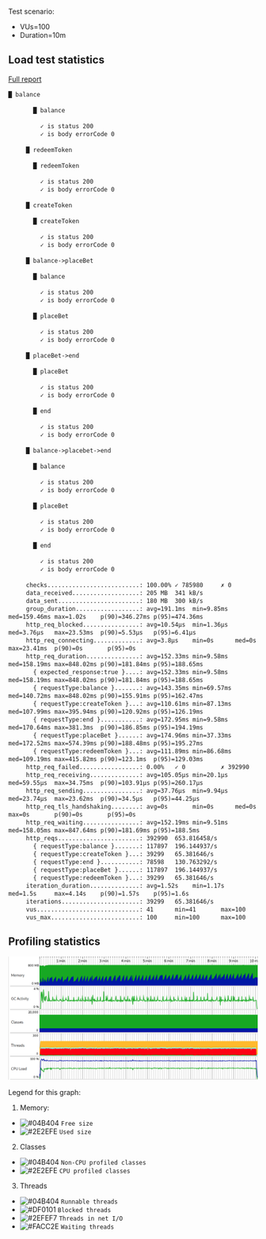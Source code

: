 Test scenario:

- VUs=100
- Duration=10m

## Load test statistics

[Full report](k6_run_report.txt)

```
█ balance

       █ balance

         ✓ is status 200
         ✓ is body errorCode 0

     █ redeemToken

       █ redeemToken

         ✓ is status 200
         ✓ is body errorCode 0

     █ createToken

       █ createToken

         ✓ is status 200
         ✓ is body errorCode 0

     █ balance->placeBet

       █ balance

         ✓ is status 200
         ✓ is body errorCode 0

       █ placeBet

         ✓ is status 200
         ✓ is body errorCode 0

     █ placeBet->end

       █ placeBet

         ✓ is status 200
         ✓ is body errorCode 0

       █ end

         ✓ is status 200
         ✓ is body errorCode 0

     █ balance->placebet->end

       █ balance

         ✓ is status 200
         ✓ is body errorCode 0

       █ placeBet

         ✓ is status 200
         ✓ is body errorCode 0

       █ end

         ✓ is status 200
         ✓ is body errorCode 0

     checks..........................: 100.00% ✓ 785980     ✗ 0
     data_received...................: 205 MB  341 kB/s
     data_sent.......................: 180 MB  300 kB/s
     group_duration..................: avg=191.1ms  min=9.85ms  med=159.46ms max=1.02s    p(90)=346.27ms p(95)=474.36ms
     http_req_blocked................: avg=10.54µs  min=1.36µs  med=3.76µs   max=23.53ms  p(90)=5.53µs   p(95)=6.41µs
     http_req_connecting.............: avg=3.8µs    min=0s      med=0s       max=23.41ms  p(90)=0s       p(95)=0s
     http_req_duration...............: avg=152.33ms min=9.58ms  med=158.19ms max=848.02ms p(90)=181.84ms p(95)=188.65ms
       { expected_response:true }....: avg=152.33ms min=9.58ms  med=158.19ms max=848.02ms p(90)=181.84ms p(95)=188.65ms
       { requestType:balance }.......: avg=143.35ms min=69.57ms med=140.72ms max=848.02ms p(90)=155.91ms p(95)=162.47ms
       { requestType:createToken }...: avg=110.61ms min=87.13ms med=107.99ms max=395.94ms p(90)=120.92ms p(95)=126.19ms
       { requestType:end }...........: avg=172.95ms min=9.58ms  med=170.64ms max=381.3ms  p(90)=186.85ms p(95)=194.19ms
       { requestType:placeBet }......: avg=174.96ms min=37.33ms med=172.52ms max=574.39ms p(90)=188.48ms p(95)=195.27ms
       { requestType:redeemToken }...: avg=111.89ms min=86.68ms med=109.19ms max=415.82ms p(90)=123.1ms  p(95)=129.03ms
     http_req_failed.................: 0.00%   ✓ 0          ✗ 392990
     http_req_receiving..............: avg=105.05µs min=20.1µs  med=59.55µs  max=34.75ms  p(90)=103.91µs p(95)=260.17µs
     http_req_sending................: avg=37.76µs  min=9.94µs  med=23.74µs  max=23.62ms  p(90)=34.5µs   p(95)=44.25µs
     http_req_tls_handshaking........: avg=0s       min=0s      med=0s       max=0s       p(90)=0s       p(95)=0s
     http_req_waiting................: avg=152.19ms min=9.51ms  med=158.05ms max=847.64ms p(90)=181.69ms p(95)=188.5ms
     http_reqs.......................: 392990  653.816458/s
       { requestType:balance }.......: 117897  196.144937/s
       { requestType:createToken }...: 39299   65.381646/s
       { requestType:end }...........: 78598   130.763292/s
       { requestType:placeBet }......: 117897  196.144937/s
       { requestType:redeemToken }...: 39299   65.381646/s
     iteration_duration..............: avg=1.52s    min=1.17s   med=1.5s     max=4.14s    p(90)=1.57s    p(95)=1.6s
     iterations......................: 39299   65.381646/s
     vus.............................: 41      min=41       max=100
     vus_max.........................: 100     min=100      max=100
```

## Profiling statistics

![Telemetry](jprofile/telemetry.png)

Legend for this graph:
1. Memory:
- ![#04B404](https://placehold.it/15/04B404/000000?text=+) `Free size`
- ![#2E2EFE](https://placehold.it/15/2E2EFE/000000?text=+) `Used size`
2. Classes
- ![#04B404](https://placehold.it/15/04B404/000000?text=+) `Non-CPU profiled classes`
- ![#2E2EFE](https://placehold.it/15/2E2EFE/000000?text=+) `CPU profiled classes`
3. Threads
- ![#04B404](https://placehold.it/15/04B404/000000?text=+) `Runnable threads`
- ![#DF0101](https://placehold.it/15/DF0101/000000?text=+) `Blocked threads`
- ![#2EFEF7](https://placehold.it/15/2EFEF7/000000?text=+) `Threads in net I/O`
- ![#FACC2E](https://placehold.it/15/FACC2E/000000?text=+) `Waiting threads`